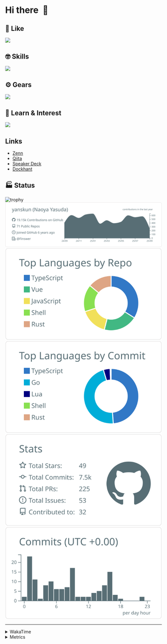 # Hi there&nbsp; :wave:

## 💌 Like
<img src="https://go-skill-icons.vercel.app/api/icons?i=github" />

## 🤓 Skills
<img src="https://go-skill-icons.vercel.app/api/icons?i=js,ts,vue,nuxtjs,react,nextjs,go,lua,git" />

## ⚙️ Gears
<img src="https://go-skill-icons.vercel.app/api/icons?i=neovim,vscode,githubcopilot,alacritty,tmux" />

## 📖 Learn & Interest
<img src="https://go-skill-icons.vercel.app/api/icons?i=rust,deno,css,zig,playwright,githubactions,storybook,netlify,eslint" />

## Links
- [Zenn](https://zenn.dev/yanskun)
- [Qiita](https://qiita.com/yanskun)
- [Speaker Deck](https://speakerdeck.com/yanskun)
- [Dockhant](https://www.dockhunt.com/users/yanskun)

<!-- https://github.com/ryo-ma/github-profile-trophy -->

## 🏭 Status

<img src="https://github-profile-trophy.vercel.app/?username=yanskun&theme=onedark&row=1" alt="trophy">

<!-- https://github.com/vn7n24fzkq/github-profile-summary-cards -->
<picture>
  <source media="(prefers-color-scheme: dark)" srcset="https://raw.githubusercontent.com/yanskun/yanskun/master/profile-summary-card-output/nord_dark/0-profile-details.svg">
 <img src="https://raw.githubusercontent.com/yanskun/yanskun/master/profile-summary-card-output/default/0-profile-details.svg">
</picture>
<br>
<picture>
  <source media="(prefers-color-scheme: dark)" srcset="https://raw.githubusercontent.com/yanskun/yanskun/master/profile-summary-card-output/nord_dark/1-repos-per-language.svg">
 <img src="https://raw.githubusercontent.com/yanskun/yanskun/master/profile-summary-card-output/default/1-repos-per-language.svg">
</picture>
<picture>
  <source media="(prefers-color-scheme: dark)" srcset="https://raw.githubusercontent.com/yanskun/yanskun/master/profile-summary-card-output/nord_dark/2-most-commit-language.svg">
 <img src="https://raw.githubusercontent.com/yanskun/yanskun/master/profile-summary-card-output/default/2-most-commit-language.svg">
</picture>
<br>
<picture>
  <source media="(prefers-color-scheme: dark)" srcset="https://raw.githubusercontent.com/yanskun/yanskun/master/profile-summary-card-output/nord_dark/3-stats.svg">
 <img src="https://raw.githubusercontent.com/yanskun/yanskun/master/profile-summary-card-output/default/3-stats.svg">
</picture>
<picture>
  <source media="(prefers-color-scheme: dark)" srcset="https://raw.githubusercontent.com/yanskun/yanskun/master/profile-summary-card-output/nord_dark/4-productive-time.svg">
 <img src="https://raw.githubusercontent.com/yanskun/yanskun/master/profile-summary-card-output/default/4-productive-time.svg">
</picture>

---

<details>
  <summary>WakaTime</summary>
<!--START_SECTION:waka-->
![Code Time](http://img.shields.io/badge/Code%20Time-2%2C671%20hrs%2043%20mins-blue)

**🐱 My GitHub Data** 

> 📦 157.4 kB Used in GitHub's Storage 
 > 
> 🏆 4,372 Contributions in the Year 2025
 > 
> 💼 Opted to Hire
 > 
> 📜 132 Public Repositories 
 > 
> 🔑 6 Private Repositories 
 > 
**I'm an Early 🐤** 

```text
🌞 Morning                9785 commits        ████░░░░░░░░░░░░░░░░░░░░░   15.74 % 
🌆 Daytime                35247 commits       ██████████████░░░░░░░░░░░   56.71 % 
🌃 Evening                13500 commits       █████░░░░░░░░░░░░░░░░░░░░   21.72 % 
🌙 Night                  3616 commits        █░░░░░░░░░░░░░░░░░░░░░░░░   05.82 % 
```
📅 **I'm Most Productive on Tuesday** 

```text
Monday                   9683 commits        ████░░░░░░░░░░░░░░░░░░░░░   15.58 % 
Tuesday                  13162 commits       █████░░░░░░░░░░░░░░░░░░░░   21.18 % 
Wednesday                12461 commits       █████░░░░░░░░░░░░░░░░░░░░   20.05 % 
Thursday                 11173 commits       ████░░░░░░░░░░░░░░░░░░░░░   17.98 % 
Friday                   10857 commits       ████░░░░░░░░░░░░░░░░░░░░░   17.47 % 
Saturday                 2086 commits        █░░░░░░░░░░░░░░░░░░░░░░░░   03.36 % 
Sunday                   2726 commits        █░░░░░░░░░░░░░░░░░░░░░░░░   04.39 % 
```


📊 **This Week I Spent My Time On** 

```text
🕑︎ Time Zone: Asia/Tokyo

💬 Programming Languages: 
TypeScript               19 hrs 30 mins      █████████████████████░░░░   83.68 % 
Protocol Buffer          49 mins             █░░░░░░░░░░░░░░░░░░░░░░░░   03.52 % 
Markdown                 46 mins             █░░░░░░░░░░░░░░░░░░░░░░░░   03.29 % 
Other                    40 mins             █░░░░░░░░░░░░░░░░░░░░░░░░   02.91 % 
YAML                     33 mins             █░░░░░░░░░░░░░░░░░░░░░░░░   02.37 % 

🔥 Editors: 
Neovim                   22 hrs 29 mins      ████████████████████████░   96.44 % 
VS Code                  49 mins             █░░░░░░░░░░░░░░░░░░░░░░░░   03.56 % 

💻 Operating System: 
Mac                      23 hrs 18 mins      █████████████████████████   100.00 % 
```


 Last Updated on 16/09/2025 05:27:38 UTC
<!--END_SECTION:waka-->
</details>

<details>
  <summary>Metrics</summary>
  <img src="https://github.com/yanskun/yanskun/blob/main/github-metrics.svg" alt="Metrics">
</details>
